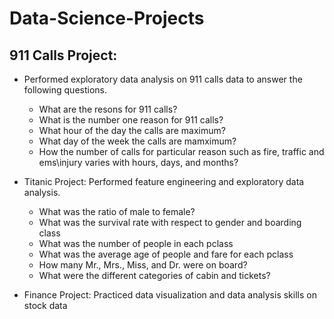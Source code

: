 # Data-Science-Projects
  ## 911 Calls Project: 
  * Performed exploratory data analysis on 911 calls data to answer the following questions.
     - What are the resons for 911 calls?
     - What is the number one reason for 911 calls?
     - What hour of the day the calls are maximum?
     - What day of the week the calls are mamximum?
     - How the number of calls for particular reason such as fire, traffic and ems\injury varies with hours, days, and months?
     
  * Titanic Project: Performed feature engineering and exploratory data analysis.
    - What was the ratio of male to female?
    - What was the survival rate with respect to gender and boarding class
    - What was the number of people in each pclass
    - What was the average age of people and fare for each pclass
    - How many Mr., Mrs., Miss, and Dr. were on board?
    - What were the different categories of  cabin and tickets?
  * Finance Project: Practiced data visualization and data analysis skills on stock data
